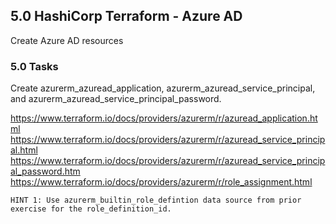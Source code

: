 ## 5.0 HashiCorp Terraform - Azure AD
Create Azure AD resources

### 5.0 Tasks
Create azurerm_azuread_application, azurerm_azuread_service_principal, and azurerm_azuread_service_principal_password.

https://www.terraform.io/docs/providers/azurerm/r/azuread_application.html
https://www.terraform.io/docs/providers/azurerm/r/azuread_service_principal.html
https://www.terraform.io/docs/providers/azurerm/r/azuread_service_principal_password.htm
https://www.terraform.io/docs/providers/azurerm/r/role_assignment.html

`HINT 1: Use azurerm_builtin_role_defintion data source from prior exercise for the role_definition_id.`
